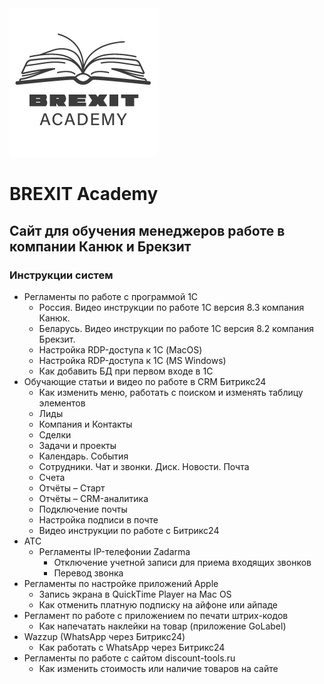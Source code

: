 <img src="img/brexit_academy_logo.png" alt="Logo Brexit Academy">
<h1>BREXIT Academy</h1>

<h2>Сайт для обучения менеджеров работе в компании Канюк и Брекзит</h2>

<h3>Инструкции систем</h3>
<ul>
    <li>Регламенты по работе с программой 1С
        <ul>
            <li>Россия. Видео инструкции по работе 1С версия 8.3 компания Канюк.</li>
            <li>Беларусь. Видео инструкции по работе 1С версия 8.2 компания Брекзит.</li>
            <li>Настройка RDP-доступа к 1С (MacOS)</li>
            <li>Настройка RDP-доступа к 1С (MS Windows)</li>
            <li>Как добавить БД при первом входе в 1С</li>
        </ul>
    </li>
    <li>Обучающие статьи и видео по работе в CRM Битрикс24
        <ul>
            <li>Как изменить меню, работать с поиском и изменять таблицу элементов</li>
            <li>Лиды</li>
            <li>Компания и Контакты</li>
            <li>Сделки</li>
            <li>Задачи и проекты</li>
            <li>Календарь. События</li>
            <li>Сотрудники. Чат и звонки. Диск. Новости. Почта</li>
            <li>Счета</li>
            <li>Отчёты – Старт</li>
            <li>Отчёты – CRM-аналитика</li>
            <li>Подключение почты</li>
            <li>Настройка подписи в почте</li>
            <li>Видео инструкции по работе с Битрикс24</li>
        </ul>
    </li>
    <li>АТС
        <ul>
            <li>Регламенты IP-телефонии Zadarma
                <ul>
                    <li>Отключение учетной записи для приема входящих звонков</li>
                    <li>Перевод звонка</li>
                </ul>
            </li>
        </ul>
    </li>
    <li>Регламенты по настройке приложений Apple
        <ul>
            <li>Запись экрана в QuickTime Player на Mac OS</li>
            <li>Как отменить платную подписку на айфоне или айпаде</li>
        </ul>
    </li>
    <li>Регламент по работе с приложением по печати штрих-кодов
        <ul>
            <li>Как напечатать наклейки на товар (приложение GoLabel)</li>
        </ul>
    </li>
    <li>Wazzup (WhatsApp через Битрикс24)
        <ul>
            <li>Как работать с WhatsApp через Битрикс24</li>
        </ul>
    </li>
    <li>Регламенты по работе с сайтом discount-tools.ru
        <ul>
            <li>Как изменить стоимость или наличие товаров на сайте</li>
        </ul>
    </li>
</ul>